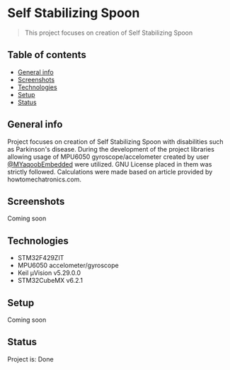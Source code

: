 # Self Stabilizing Spoon
> This project focuses on creation of Self Stabilizing Spoon

## Table of contents
* [General info](#general-info)
* [Screenshots](#screenshots)
* [Technologies](#technologies)
* [Setup](#setup)
* [Status](#status)

## General info
Project focuses on creation of Self Stabilizing Spoon with disabilities such as Parkinson's disease. During the development of the project libraries allowing usage of MPU6050 gyroscope/accelometer created by user [@MYaqoobEmbedded](https://github.com/MYaqoobEmbedded) were utilized. GNU License placed in them was strictly followed. Calculations were made based on article provided by howtomechatronics.com.

## Screenshots
Coming soon	

## Technologies
* STM32F429ZIT
* MPU6050 accelometer/gyroscope
* Keil μVision v5.29.0.0
* STM32CubeMX v6.2.1

## Setup
Coming soon

## Status
Project is: Done

